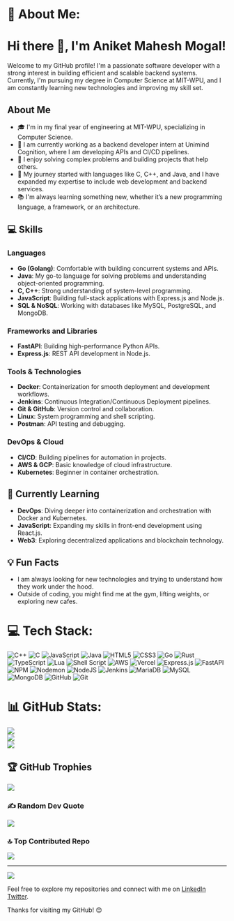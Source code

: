 # 💫 About Me:
# Hi there 👋, I'm Aniket Mahesh Mogal!

Welcome to my GitHub profile! I'm a passionate software developer with a strong interest in building efficient and scalable backend systems. Currently, I'm pursuing my degree in Computer Science at MIT-WPU, and I am constantly learning new technologies and improving my skill set.

## About Me

- 🎓 I'm in my final year of engineering at MIT-WPU, specializing in Computer Science.
- 💼 I am currently working as a backend developer intern at Unimind Cognition, where I am developing APIs and CI/CD pipelines.
- 🔧 I enjoy solving complex problems and building projects that help others.
- 🚀 My journey started with languages like C, C++, and Java, and I have expanded my expertise to include web development and backend services.
- 📚 I'm always learning something new, whether it’s a new programming language, a framework, or an architecture.

## 💻 Skills

### Languages
- **Go (Golang)**: Comfortable with building concurrent systems and APIs.
- **Java**: My go-to language for solving problems and understanding object-oriented programming.
- **C, C++**: Strong understanding of system-level programming.
- **JavaScript**: Building full-stack applications with Express.js and Node.js.
- **SQL & NoSQL**: Working with databases like MySQL, PostgreSQL, and MongoDB.

### Frameworks and Libraries
- **FastAPI**: Building high-performance Python APIs.
- **Express.js**: REST API development in Node.js.

### Tools & Technologies
- **Docker**: Containerization for smooth deployment and development workflows.
- **Jenkins**: Continuous Integration/Continuous Deployment pipelines.
- **Git & GitHub**: Version control and collaboration.
- **Linux**: System programming and shell scripting.
- **Postman**: API testing and debugging.

### DevOps & Cloud
- **CI/CD**: Building pipelines for automation in projects.
- **AWS & GCP**: Basic knowledge of cloud infrastructure.
- **Kubernetes**: Beginner in container orchestration.

## 🌱 Currently Learning
- **DevOps**: Diving deeper into containerization and orchestration with Docker and Kubernetes.
- **JavaScript**: Expanding my skills in front-end development using React.js.
- **Web3**: Exploring decentralized applications and blockchain technology.

## 💡 Fun Facts
- I am always looking for new technologies and trying to understand how they work under the hood.
- Outside of coding, you might find me at the gym, lifting weights, or exploring new cafes.

# 💻 Tech Stack:
![C++](https://img.shields.io/badge/c++-%2300599C.svg?style=plastic&logo=c%2B%2B&logoColor=white) ![C](https://img.shields.io/badge/c-%2300599C.svg?style=plastic&logo=c&logoColor=white) ![JavaScript](https://img.shields.io/badge/javascript-%23323330.svg?style=plastic&logo=javascript&logoColor=%23F7DF1E) ![Java](https://img.shields.io/badge/java-%23ED8B00.svg?style=plastic&logo=openjdk&logoColor=white) ![HTML5](https://img.shields.io/badge/html5-%23E34F26.svg?style=plastic&logo=html5&logoColor=white) ![CSS3](https://img.shields.io/badge/css3-%231572B6.svg?style=plastic&logo=css3&logoColor=white) ![Go](https://img.shields.io/badge/go-%2300ADD8.svg?style=plastic&logo=go&logoColor=white) ![Rust](https://img.shields.io/badge/rust-%23000000.svg?style=plastic&logo=rust&logoColor=white) ![TypeScript](https://img.shields.io/badge/typescript-%23007ACC.svg?style=plastic&logo=typescript&logoColor=white) ![Lua](https://img.shields.io/badge/lua-%232C2D72.svg?style=plastic&logo=lua&logoColor=white) ![Shell Script](https://img.shields.io/badge/shell_script-%23121011.svg?style=plastic&logo=gnu-bash&logoColor=white) ![AWS](https://img.shields.io/badge/AWS-%23FF9900.svg?style=plastic&logo=amazon-aws&logoColor=white) ![Vercel](https://img.shields.io/badge/vercel-%23000000.svg?style=plastic&logo=vercel&logoColor=white) ![Express.js](https://img.shields.io/badge/express.js-%23404d59.svg?style=plastic&logo=express&logoColor=%2361DAFB) ![FastAPI](https://img.shields.io/badge/FastAPI-005571?style=plastic&logo=fastapi) ![NPM](https://img.shields.io/badge/NPM-%23CB3837.svg?style=plastic&logo=npm&logoColor=white) ![Nodemon](https://img.shields.io/badge/NODEMON-%23323330.svg?style=plastic&logo=nodemon&logoColor=%BBDEAD) ![NodeJS](https://img.shields.io/badge/node.js-6DA55F?style=plastic&logo=node.js&logoColor=white) ![Jenkins](https://img.shields.io/badge/jenkins-%232C5263.svg?style=plastic&logo=jenkins&logoColor=white) ![MariaDB](https://img.shields.io/badge/MariaDB-003545?style=plastic&logo=mariadb&logoColor=white) ![MySQL](https://img.shields.io/badge/mysql-4479A1.svg?style=plastic&logo=mysql&logoColor=white) ![MongoDB](https://img.shields.io/badge/MongoDB-%234ea94b.svg?style=plastic&logo=mongodb&logoColor=white) ![GitHub](https://img.shields.io/badge/github-%23121011.svg?style=plastic&logo=github&logoColor=white) ![Git](https://img.shields.io/badge/git-%23F05033.svg?style=plastic&logo=git&logoColor=white)

# 📊 GitHub Stats:
![](https://github-readme-stats.vercel.app/api?username=anniop&theme=shadow_blue&hide_border=true&include_all_commits=false&count_private=false)<br/>
![](https://github-readme-streak-stats.herokuapp.com/?user=anniop&theme=shadow_blue&hide_border=true)<br/>
![](https://github-readme-stats.vercel.app/api/top-langs/?username=anniop&theme=shadow_blue&hide_border=true&include_all_commits=false&count_private=false&layout=compact)

## 🏆 GitHub Trophies
![](https://github-profile-trophy.vercel.app/?username=anniop&theme=dark&no-frame=true&no-bg=false&margin-w=4)

### ✍️ Random Dev Quote
![](https://quotes-github-readme.vercel.app/api?type=horizontal&theme=tokyonight)

### 🔝 Top Contributed Repo
![](https://github-contributor-stats.vercel.app/api?username=anniop&limit=5&theme=transparent&combine_all_yearly_contributions=true)

---
[![](https://visitcount.itsvg.in/api?id=anniop&icon=10&color=0)](https://visitcount.itsvg.in)

Feel free to explore my repositories and connect with me on [LinkedIn](www.linkedin.com/in/aniket-mogal-9b9b4a1b9)
[Twitter](https://x.com/Ann_i0p).

Thanks for visiting my GitHub! 😊
